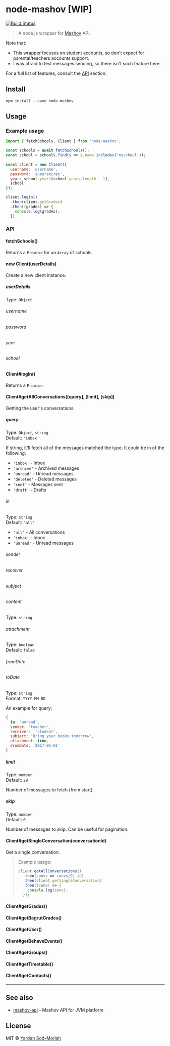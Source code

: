 # node-mashov [WIP]

[![Build Status](https://travis-ci.org/yardnsm/node-mashov.svg?branch=master)](https://travis-ci.org/yardnsm/node-mashov)

> A node.js wrapper for [Mashov](http://www.mashov.info/) API.

Note that:
- This wrapper focuses on student accounts, so don't expect for parental/teachers accounts support.
- I was afraid to test messages sending, so there isn't such feature here.

For a full list of features, consult the [API](#api) section.

## Install

```console
npm install --save node-mashov
```

## Usage

### Example usage

```javascript
import { fetchSchools, Client } from 'node-mashov';

const schools = await fetchSchools();
const school = schools.find(s => s.name.includes('myschool'));
  
const client = new Client({
  username: 'username',
  password: 'supersecret',
  year: school.years[school.years.length - 1],
  school
});

client.login()
  .then(client.getGrades)
  .then((grades) => {
    console.log(grades);
  });
```

### API

#### fetchSchools()

Returns a `Promise` for an `Array` of schools.

#### new Client(userDetails)

Create a new client instance.

##### userDetails

Type: `Object`

###### username
###### password
###### year
###### school

#### Client#login()

Returns a `Promise`.

#### Client#getAllConversations([query], [limit], [skip])

Getting the user's conversations.

##### query

Type: `Object`, `string`<br>
Default: `'inbox'`

If string, it'll fetch all of the messages matched the type. It could be in of the following:
- `'inbox'` - Inbox
- `'archive'` - Archived messages
- `'unread'` - Unread messages
- `'deleted'` - Deleted messages
- `'sent'` - Messages sent
- `'draft'` - Drafts

###### in

Type: `string`<br>
Default: `'all'`

- `'all'` - All conversations
- `'inbox'` - Inbox
- `'unread'` - Unread messages

###### sender
###### receiver
###### subject
###### content

Type: `string`

###### attachment

Type: `boolean`<br>
Default: `false`

###### fromDate
###### toDate

Type: `string`<br>
Format: `YYYY-MM-DD`

An example for query:

```javascript
{
  in: 'unread',
  sender: 'teacher',
  receiver:  'student',
  subject: 'Bring your books tomorrow',
  attachment: true,
  dromDate: '2017-05-01'
}
```

##### limit

Type: `number`<br>
Default: `20`

Number of messages to fetch (from start).

##### skip

Type: `number`<br>
Default: `0`

Number of messages to skip. Can be useful for pagination.

#### Client#getSingleConversation(conversationId)

Get a single conversation.

> Example usage:
> ```javascript
> client.getAllConversations()
>   .then(convs => convs[0].id)
>   .then(client.getSingleConversation)
>   .then((conv) => {
>     console.log(conv);
>   });
> ```

#### Client#getGrades()
#### Client#getBagrutGrades()

#### Client#getUser()
#### Client#getBehaveEvents()
#### Client#getGroups()
#### Client#getTimetable()
#### Client#getContacts()

---

## See also

- [mashov-api](https://gitlab.com/yoavst/mashov-api) - Mashov API for JVM platform

## License

MIT © [Yarden Sod-Moriah](http://yardnsm.net/)
